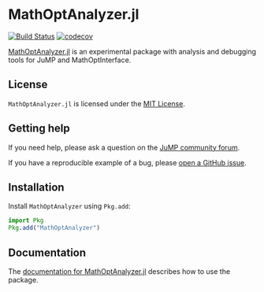 # MathOptAnalyzer.jl

[![Build Status](https://github.com/jump-dev/MathOptAnalyzer.jl/actions/workflows/ci.yml/badge.svg?branch=main)](https://github.com/jump-dev/MathOptAnalyzer.jl/actions?query=workflow%3ACI)
[![codecov](https://codecov.io/gh/jump-dev/MathOptAnalyzer.jl/branch/main/graph/badge.svg)](https://codecov.io/gh/jump-dev/MathOptAnalyzer.jl)

[MathOptAnalyzer.jl](https://github.com/jump-dev/MathOptAnalyzer.jl) is an
experimental package with analysis and debugging tools for JuMP and
MathOptInterface.

## License

`MathOptAnalyzer.jl` is licensed under the [MIT License](https://github.com/jump-dev/MultiObjectiveAlgorithms.jl/blob/main/LICENSE.md).

## Getting help

If you need help, please ask a question on the [JuMP community forum](https://jump.dev/forum).

If you have a reproducible example of a bug, please [open a GitHub issue](https://github.com/jump-dev/MathOptAnalyzer.jl/issues/new).

## Installation

Install `MathOptAnalyzer` using `Pkg.add`:

```julia
import Pkg
Pkg.add("MathOptAnalyzer")
```

## Documentation

The [documentation for MathOptAnalyzer.jl](https://jump.dev/MathOptAnalyzer.jl/stable/)
describes how to use the package.
